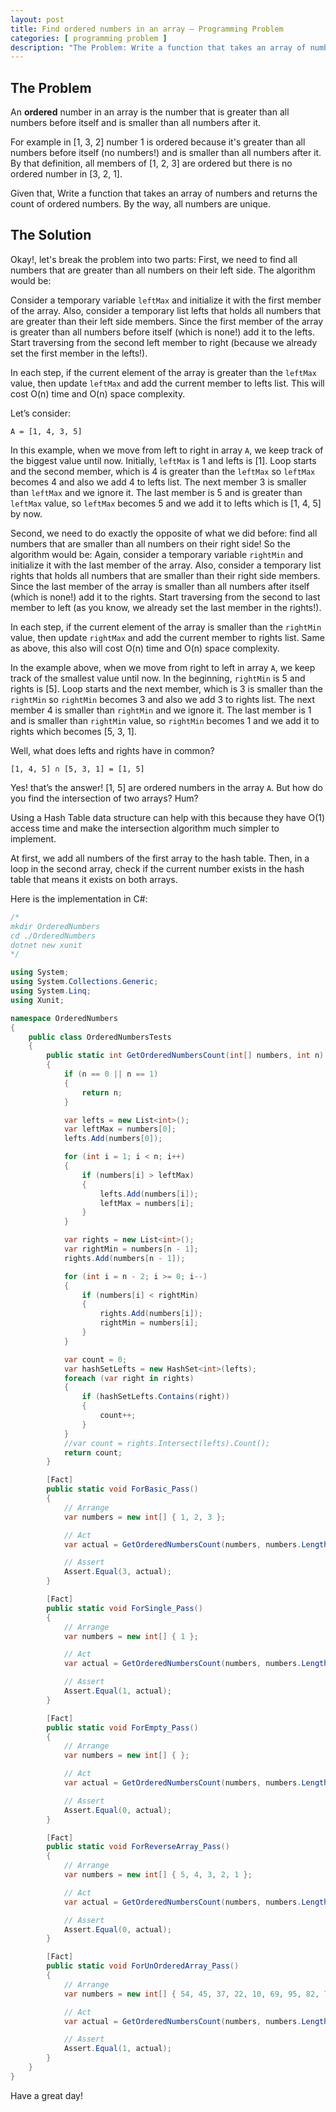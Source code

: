 ```yaml
---
layout: post
title: Find ordered numbers in an array — Programming Problem
categories: [ programming problem ]
description: "The Problem: Write a function that takes an array of numbers and returns the count of ordered numbers. By the way, all numbers are unique."
---
```


## The Problem
An **ordered** number in an array is the number that is greater than all numbers before itself and is smaller than all numbers after it.

For example in [1, 3, 2] number 1 is ordered because it's greater than all numbers before itself (no numbers!) and is smaller than all numbers after it.
By that definition, all members of [1, 2, 3] are ordered but there is no ordered number in [3, 2, 1].

Given that, Write a function that takes an array of numbers and returns the count of ordered numbers. By the way, all numbers are unique.


## The Solution
Okay!, let's break the problem into two parts:
First, we need to find all numbers that are greater than all numbers on their left side. The algorithm would be:

Consider a temporary variable `leftMax` and initialize it with the first member of the array. Also, consider a temporary list lefts that holds all numbers that are greater than their left side members. Since the first member of the array is greater than all numbers before itself (which is none!) add it to the lefts.
Start traversing from the second left member to right (because we already set the first member in the lefts!).

In each step, if the current element of the array is greater than the `leftMax` value, then update `leftMax` and add the current member to lefts list.
This will cost O(n) time and O(n) space complexity.

Let’s consider:

```
A = [1, 4, 3, 5]
```

In this example, when we move from left to right in array `A`, we keep track of the biggest value until now. Initially, `leftMax` is 1 and lefts is [1]. Loop starts and the second member, which is 4 is greater than the `leftMax` so `leftMax` becomes 4 and also we add 4 to lefts list. The next member 3 is smaller than `leftMax` and we ignore it. The last member is 5 and is greater than `leftMax` value, so `leftMax` becomes 5 and we add it to lefts which is [1, 4, 5] by now.

Second, we need to do exactly the opposite of what we did before: find all numbers that are smaller than all numbers on their right side! So the algorithm would be:
Again, consider a temporary variable `rightMin` and initialize it with the last member of the array. Also, consider a temporary list rights that holds all numbers that are smaller than their right side members. Since the last member of the array is smaller than all numbers after itself (which is none!) add it to the rights. Start traversing from the second to last member to left (as you know, we already set the last member in the rights!).

In each step, if the current element of the array is smaller than the `rightMin` value, then update `rightMax` and add the current member to rights list.
Same as above, this also will cost O(n) time and O(n) space complexity.

In the example above, when we move from right to left in array `A`, we keep track of the smallest value until now. In the beginning, `rightMin` is 5 and rights is [5]. Loop starts and the next member, which is 3 is smaller than the `rightMin` so `rightMin` becomes 3 and also we add 3 to rights list. The next member 4 is smaller than `rightMin` and we ignore it. The last member is 1 and is smaller than `rightMin` value, so `rightMin` becomes 1 and we add it to rights which becomes [5, 3, 1].

Well, what does lefts and rights have in common?

```
[1, 4, 5] ∩ [5, 3, 1] = [1, 5]
```

Yes! that’s the answer! [1, 5] are ordered numbers in the array `A`.
But how do you find the intersection of two arrays? Hum?

Using a Hash Table data structure can help with this because they have O(1) access time and make the intersection algorithm much simpler to implement.

At first, we add all numbers of the first array to the hash table. Then, in a loop in the second array, check if the current number exists in the hash table that means it exists on both arrays.

Here is the implementation in C#:

```csharp
/*
mkdir OrderedNumbers
cd ./OrderedNumbers 
dotnet new xunit
*/ 

using System;
using System.Collections.Generic;
using System.Linq;
using Xunit;

namespace OrderedNumbers
{
    public class OrderedNumbersTests
    {
        public static int GetOrderedNumbersCount(int[] numbers, int n)
        {
            if (n == 0 || n == 1)
            {
                return n;
            }

            var lefts = new List<int>();
            var leftMax = numbers[0];
            lefts.Add(numbers[0]);

            for (int i = 1; i < n; i++)
            {
                if (numbers[i] > leftMax)
                {
                    lefts.Add(numbers[i]);
                    leftMax = numbers[i];
                }
            }

            var rights = new List<int>();
            var rightMin = numbers[n - 1];
            rights.Add(numbers[n - 1]);

            for (int i = n - 2; i >= 0; i--)
            {
                if (numbers[i] < rightMin)
                {
                    rights.Add(numbers[i]);
                    rightMin = numbers[i];
                }
            }

            var count = 0;
            var hashSetLefts = new HashSet<int>(lefts);
            foreach (var right in rights)
            {
                if (hashSetLefts.Contains(right))
                {
                    count++;
                }
            }
            //var count = rights.Intersect(lefts).Count();
            return count;
        }

        [Fact]
        public static void ForBasic_Pass()
        {
            // Arrange
            var numbers = new int[] { 1, 2, 3 };

            // Act
            var actual = GetOrderedNumbersCount(numbers, numbers.Length);

            // Assert
            Assert.Equal(3, actual);
        }

        [Fact]
        public static void ForSingle_Pass()
        {
            // Arrange
            var numbers = new int[] { 1 };

            // Act
            var actual = GetOrderedNumbersCount(numbers, numbers.Length);

            // Assert
            Assert.Equal(1, actual);
        }

        [Fact]
        public static void ForEmpty_Pass()
        {
            // Arrange
            var numbers = new int[] { };

            // Act
            var actual = GetOrderedNumbersCount(numbers, numbers.Length);

            // Assert
            Assert.Equal(0, actual);
        }

        [Fact]
        public static void ForReverseArray_Pass()
        {
            // Arrange
            var numbers = new int[] { 5, 4, 3, 2, 1 };

            // Act
            var actual = GetOrderedNumbersCount(numbers, numbers.Length);

            // Assert
            Assert.Equal(0, actual);
        }

        [Fact]
        public static void ForUnOrderedArray_Pass()
        {
            // Arrange
            var numbers = new int[] { 54, 45, 37, 22, 10, 69, 95, 82, 71 };

            // Act
            var actual = GetOrderedNumbersCount(numbers, numbers.Length);

            // Assert
            Assert.Equal(1, actual);
        }
    }
}
```

Have a great day!